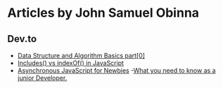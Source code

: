 # Articles by John Samuel Obinna

## Dev.to

- [Data Structure and Algorithm Basics part[0] ](https://dev.to/adroitcoder/data-structure-and-algorithm-basics-part0)
- [Includes() vs indexOf() in JavaScript ](https://dev.to/adroitcoder/includes-vs-indexof-in-javascript)
- [Asynchronous JavaScript for Newbies](https://dev.to/adroitcoder/asynchronous-javascript-for-newbies-k61)
-[What you need to know as a junior Developer.](https://dev.to/adroitcoder/what-you-need-to-know-as-a-junior-developer-3an4)




